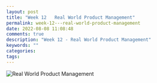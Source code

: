 ```yaml
---
layout: post
title: "Week 12   Real World Product Management"
permalink: week-12---real-world-product-management
date: 2022-08-08 11:08:48
comments: true
description: "Week 12 - Real World Product Management"
keywords: ""
categories:
tags:
---
```


![Real World Product Management](/images/pm-course.png)
